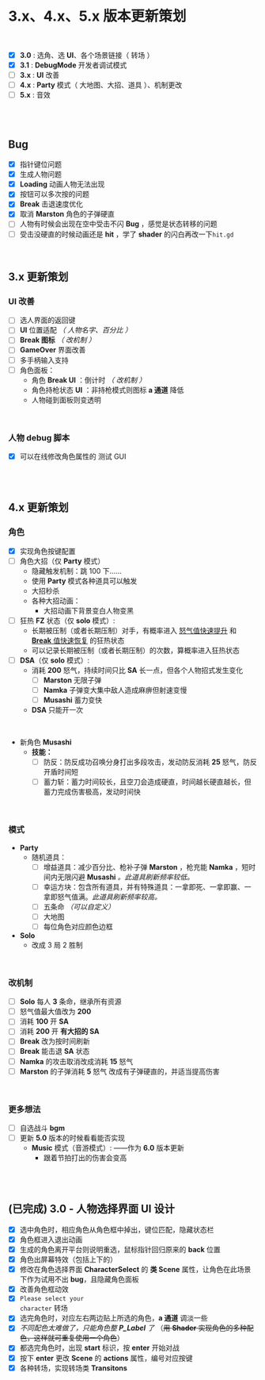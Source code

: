 # 3.x、4.x、5.x 版本更新策划

<br>

- [x] **3.0** : 选角、选 **UI**、各个场景链接（ 转场 ）
- [x] **3.1** : **DebugMode** 开发者调试模式
- [ ] **3.x** : **UI** 改善
- [ ] **4.x** : **Party** 模式（ 大地图、大招、道具 ）、机制更改
- [ ] **5.x** : 音效

<br><br>

## Bug

- [x] 指针键位问题
- [x] 生成人物问题
- [x] **Loading** 动画人物无法出现
- [x] 按钮可以多次按的问题
- [x] **Break** 击退速度优化
- [x] 取消 **Marston** 角色的子弹硬直
- [ ] 人物有时候会出现在空中受击不闪 **Bug** ，感觉是状态转移的问题
- [ ] 受击没硬直的时候动画还是 **hit** ，学了 **shader** 的闪白再改一下<code>hit.gd</code>

<br>

## **3.x 更新策划**

### UI 改善

- [ ] 选人界面的返回键
- [ ] **UI** 位置适配 _（ 人物名字、百分比 ）_
- [ ] **Break 图标** *（ *改机制* ）*
- [ ] **GameOver** 界面改善
- [ ] 多手柄输入支持
- [ ] 角色面板：
  - 角色 **Break UI** ：倒计时 *（ *改机制* ）*
  - 角色持枪状态 **UI** ：非持枪模式则图标 **a 通道** 降低
  - 人物碰到面板则变透明

<br>

### 人物 debug 脚本

- [x] 可以在线修改角色属性的 测试 GUI

<br><br>

## **4.x 更新策划**

### **角色**

- [x] 实现角色按键配置
- [ ] 角色大招（仅 **Party** 模式）
  - 隐藏触发机制：跳 100 下......
  - 使用 **Party** 模式各种道具可以触发
  - 大招秒杀
  - 各种大招动画：
    - 大招动画下背景变白人物变黑
- [ ] 狂热 **FZ** 状态（仅 **solo** 模式）:
  - 长期被压制（或者长期压制）对手，有概率进入 <u>怒气值快速提升</u> 和 <u>**Break** 值快速恢复</u> 的狂热状态
  - 可以记录长期被压制（或者长期压制）的次数，算概率进入狂热状态
- [ ] **DSA**（仅 **solo** 模式）:
  - 消耗 **200** 怒气，持续时间只比 **SA** 长一点，但各个人物招式发生变化
    - [ ] **Marston** 无限子弹
    - [ ] **Namka** 子弹变大集中敌人造成麻痹但射速变慢
    - [ ] **Musashi** 蓄力变快
  - **DSA** 只能开一次

<br>

- 新角色 **Musashi**
  - **技能：**
    - [ ] 防反：防反成功召唤分身打出多段攻击，发动防反消耗 **25** 怒气，防反开盾时间短
    - [ ] 蓄力斩：蓄力时间较长，且空刀会造成硬直，时间越长硬直越长，但蓄力完成伤害极高，发动时间快

<br>

### **模式**

- **Party**
  - 随机道具：
    - [ ] 增益道具：减少百分比、枪补子弹 **Marston** ，枪充能 **Namka** ，短时间内无限闪避 **Musashi** _。此道具刷新频率较低。_
    - [ ] 幸运方块：包含所有道具，并有特殊道具：一拿即死、一拿即赢、一拿即怒气值满。_此道具刷新频率较高。_
    - [ ] 五条命 _（可以自定义）_
    - [ ] 大地图
    - [ ] 每位角色对应颜色边框
- **Solo**
  - 改成 3 局 2 胜制

<br>

### **改机制**

- [ ] **Solo** 每人 **3** 条命，继承所有资源
- [ ] 怒气值最大值改为 **200**
- [ ] 消耗 **100** 开 **SA**
- [ ] 消耗 **200** 开 **有大招的 SA**
- [ ] **Break** 改为按时间刷新
- [ ] **Break** 能击退 **SA** 状态
- [ ] **Namka** 的攻击取消改成消耗 **15** 怒气
- [ ] **Marston** 的子弹消耗 **5** 怒气 改成有子弹硬直的，并适当提高伤害

<br>

### **更多想法**

- [ ] 自选战斗 **bgm**
- [ ] 更新 **5.0** 版本的时候看看能否实现
  - **Music** 模式（音游模式）: ——作为 **6.0** 版本更新
    - 跟着节拍打出的伤害会变高

<br><br>

## **(已完成) 3.0 - 人物选择界面 UI 设计**

- [x] 选中角色时，相应角色从角色框中掉出，键位匹配，隐藏状态栏
- [x] 角色框进入退出动画
- [x] 生成的角色离开平台则说明重选，鼠标指针回归原来的 **back** 位置
- [x] 角色出屏幕特效（包括上下的）
- [x] 修改在角色选择界面 **CharacterSelect** 的 **类 Scene** 属性，让角色在此场景下作为试用不出 **bug**，且隐藏角色面板
- [x] 改善角色框动效
- [x] <code>Please select your character</code> 转场
- [x] 选完角色时，对应左右两边贴上所选的角色，**a 通道** 调淡一些
- [x] _不同配色太难做了，只能角色整 **P_Label** 了_ （~~用 **Shader** 实现角色的多种配色，这样就可重复使用一个角色~~）
- [x] 都选完角色时，出现 **start** 标识，按 **enter** 开始对战
- [x] 按下 **enter** 更改 **Scene** 的 **actions** 属性，编号对应按键
- [x] 各种转场，实现转场类 **Transitons**
